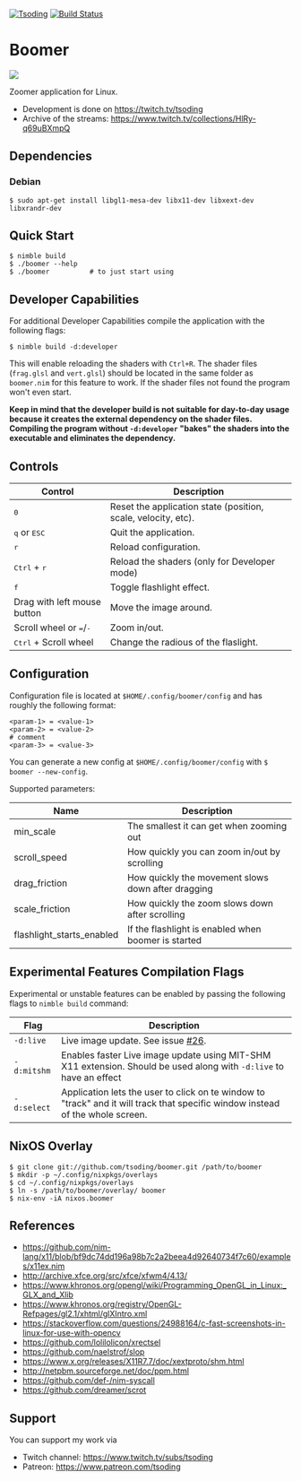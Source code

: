 [![Tsoding](https://img.shields.io/badge/twitch.tv-tsoding-purple?logo=twitch&style=for-the-badge)](https://www.twitch.tv/tsoding)
[![Build Status](https://travis-ci.org/tsoding/boomer.svg?branch=master)](https://travis-ci.org/tsoding/boomer)

# Boomer

![](./demo.gif)

Zoomer application for Linux.

- Development is done on https://twitch.tv/tsoding
- Archive of the streams: https://www.twitch.tv/collections/HlRy-q69uBXmpQ

## Dependencies

### Debian

```console
$ sudo apt-get install libgl1-mesa-dev libx11-dev libxext-dev libxrandr-dev
```

## Quick Start

```console
$ nimble build
$ ./boomer --help
$ ./boomer          # to just start using
```

## Developer Capabilities

For additional Developer Capabilities compile the application with the following flags:

```console
$ nimble build -d:developer
```

This will enable reloading the shaders with `Ctrl+R`. The shader files (`frag.glsl` and `vert.glsl`) should be located in the same folder as `boomer.nim` for this feature to work. If the shader files not found the program won't even start.

**Keep in mind that the developer build is not suitable for day-to-day usage because it creates the external dependency on the shader files. Compiling the program without `-d:developer` "bakes" the shaders into the executable and eliminates the dependency.**

## Controls

| Control                                   | Description                                                   |
|-------------------------------------------|---------------------------------------------------------------|
| <kbd>0</kbd>                              | Reset the application state (position, scale, velocity, etc). |
| <kbd>q</kbd> or <kbd>ESC</kbd>            | Quit the application.                                         |
| <kbd>r</kbd>                              | Reload configuration.                                         |
| <kbd>Ctrl</kbd> + <kbd>r</kbd>            | Reload the shaders (only for Developer mode)                  |
| <kbd>f</kbd>                              | Toggle flashlight effect.                                     |
| Drag with left mouse button               | Move the image around.                                        |
| Scroll wheel or <kbd>=</kbd>/<kbd>-</kbd> | Zoom in/out.                                                  |
| <kbd>Ctrl</kbd> + Scroll wheel            | Change the radious of the flaslight.                          |

## Configuration

Configuration file is located at `$HOME/.config/boomer/config` and has roughly the following format:

```
<param-1> = <value-1>
<param-2> = <value-2>
# comment
<param-3> = <value-3>
```

You can generate a new config at `$HOME/.config/boomer/config` with `$ boomer --new-config`.

Supported parameters:

| Name                      | Description                                         |
|---------------------------|-----------------------------------------------------|
| min_scale                 | The smallest it can get when zooming out            |
| scroll_speed              | How quickly you can zoom in/out by scrolling        |
| drag_friction             | How quickly the movement slows down after dragging  |
| scale_friction            | How quickly the zoom slows down after scrolling     |
| flashlight_starts_enabled | If the flashlight is enabled when boomer is started | 

## Experimental Features Compilation Flags

Experimental or unstable features can be enabled by passing the following flags to `nimble build` command:

| Flag          | Description                                                                                                                    |
|---------------|--------------------------------------------------------------------------------------------------------------------------------|
| `-d:live`     | Live image update. See issue [#26].                                                                                            |
| `-d:mitshm`   | Enables faster Live image update using MIT-SHM X11 extension. Should be used along with `-d:live` to have an effect             |
| `-d:select`   | Application lets the user to click on te window to "track" and it will track that specific window instead of the whole screen. |

## NixOS Overlay

```
$ git clone git://github.com/tsoding/boomer.git /path/to/boomer
$ mkdir -p ~/.config/nixpkgs/overlays
$ cd ~/.config/nixpkgs/overlays
$ ln -s /path/to/boomer/overlay/ boomer
$ nix-env -iA nixos.boomer
```

## References

- https://github.com/nim-lang/x11/blob/bf9dc74dd196a98b7c2a2beea4d92640734f7c60/examples/x11ex.nim
- http://archive.xfce.org/src/xfce/xfwm4/4.13/
- https://www.khronos.org/opengl/wiki/Programming_OpenGL_in_Linux:_GLX_and_Xlib
- https://www.khronos.org/registry/OpenGL-Refpages/gl2.1/xhtml/glXIntro.xml
- https://stackoverflow.com/questions/24988164/c-fast-screenshots-in-linux-for-use-with-opencv
- https://github.com/lolilolicon/xrectsel
- https://github.com/naelstrof/slop
- https://www.x.org/releases/X11R7.7/doc/xextproto/shm.html
- http://netpbm.sourceforge.net/doc/ppm.html
- https://github.com/def-/nim-syscall
- https://github.com/dreamer/scrot

## Support

You can support my work via

- Twitch channel: https://www.twitch.tv/subs/tsoding
- Patreon: https://www.patreon.com/tsoding

[#26]: https://github.com/tsoding/boomer/issues/26
